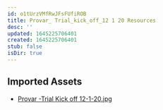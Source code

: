```yaml
---
id: o1tUrzVMfRwJFsFUfiROB
title: Provar_ Trial_kick_off_12 1 20 Resources
desc: ''
updated: 1645225706401
created: 1645225706401
stub: false
isDir: true
---
```

## Imported Assets
- [Provar -Trial Kick off 12-1-20.jpg](/assets/provar--trial-kick-off-12-1-20.jpg)
